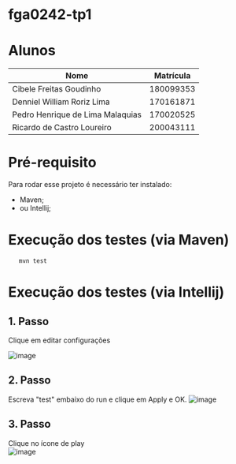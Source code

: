 # fga0242-tp1
# Alunos

| Nome | Matrícula |
   |---|---|
   | Cibele Freitas Goudinho | 180099353 |
   | Denniel William Roriz Lima | 170161871 |
   | Pedro Henrique de Lima Malaquias | 170020525 |
   | Ricardo de Castro Loureiro| 200043111 |

# Pré-requisito

Para rodar esse projeto é necessário ter instalado: 
   * Maven;
   * ou Intellij;

# Execução dos testes (via Maven)

```
   mvn test
```

# Execução dos testes (via Intellij)

## 1. Passo
Clique em editar configurações

![image](https://user-images.githubusercontent.com/54074370/208951989-1404ee8b-f58c-4897-b81f-29d27b8bca44.png)

## 2. Passo
Escreva "test" embaixo do run e clique em Apply e OK.
![image](https://user-images.githubusercontent.com/54074370/208952068-6be7a0ea-e0a7-47d0-84ee-70cc92df473b.png)


## 3. Passo
Clique no ícone de play <br>
![image](https://user-images.githubusercontent.com/54074370/208952115-382385f6-5df1-4438-890d-a692d71da48f.png)


